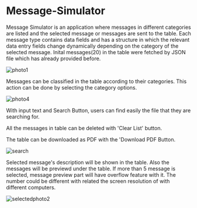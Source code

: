 # Message-Simulator

Message Simulator is an application where messages in different categories are listed and the selected message or messages are sent to the table. Each message type contains data fields and has a structure in which the relevant data entry fields change dynamically depending on the category of the selected message. Inital messages(20) in the table were fetched by JSON file which has already provided before.

![photo1](https://github.com/sefasarac/Message-Simulator/assets/70567964/19152636-999c-49d1-9f7f-857e8165a660)

Messages can be classified in the table according to their categories. This action can be done by selecting the category options.

![photo4](https://github.com/sefasarac/Message-Simulator/assets/70567964/0ab335f5-7d67-4344-996c-12073c1e2f29)


With input text and Search Button, users can find easily the file that they are searching for.

All the messages in table can be deleted with 'Clear List' button.

The table can be downloaded as PDF with the 'Download PDF Button.

![search](https://github.com/sefasarac/Message-Simulator/assets/70567964/aba5def6-395a-4887-ad6b-c23c3fcfed9f)


Selected message's description will be shown in the table. Also the messages will be previewd under the table. If more than 5 message is selected, message preview part will have overflow feature with it. The number could be different with related the screen resolution of with different computers. 

![selectedphoto2](https://github.com/sefasarac/Message-Simulator/assets/70567964/27d6030a-52a2-4c82-b5fb-626e10e51d7c)
